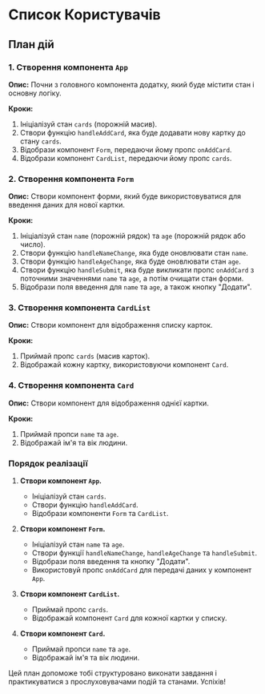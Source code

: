 # Список Користувачів

## План дій

### 1. Створення компонента `App`

**Опис:** Почни з головного компонента додатку, який буде містити стан і основну логіку.

**Кроки:**

1. Ініціалізуй стан `cards` (порожній масив).
2. Створи функцію `handleAddCard`, яка буде додавати нову картку до стану `cards`.
3. Відобрази компонент `Form`, передаючи йому пропс `onAddCard`.
4. Відобрази компонент `CardList`, передаючи йому пропс `cards`.

### 2. Створення компонента `Form`

**Опис:** Створи компонент форми, який буде використовуватися для введення даних для нової картки.

**Кроки:**

1. Ініціалізуй стан `name` (порожній рядок) та `age` (порожній рядок або число).
2. Створи функцію `handleNameChange`, яка буде оновлювати стан `name`.
3. Створи функцію `handleAgeChange`, яка буде оновлювати стан `age`.
4. Створи функцію `handleSubmit`, яка буде викликати пропс `onAddCard` з поточними значеннями `name` та `age`, а потім очищати стан форми.
5. Відобрази поля введення для `name` та `age`, а також кнопку "Додати".

### 3. Створення компонента `CardList`

**Опис:** Створи компонент для відображення списку карток.

**Кроки:**

1. Приймай пропс `cards` (масив карток).
2. Відображай кожну картку, використовуючи компонент `Card`.

### 4. Створення компонента `Card`

**Опис:** Створи компонент для відображення однієї картки.

**Кроки:**

1. Приймай пропси `name` та `age`.
2. Відображай ім'я та вік людини.

### Порядок реалізації

1. **Створи компонент `App`.**

   - Ініціалізуй стан `cards`.
   - Створи функцію `handleAddCard`.
   - Відобрази компоненти `Form` та `CardList`.

2. **Створи компонент `Form`.**

   - Ініціалізуй стан `name` та `age`.
   - Створи функції `handleNameChange`, `handleAgeChange` та `handleSubmit`.
   - Відобрази поля введення та кнопку "Додати".
   - Використовуй пропс `onAddCard` для передачі даних у компонент `App`.

3. **Створи компонент `CardList`.**

   - Приймай пропс `cards`.
   - Відображай компонент `Card` для кожної картки у списку.

4. **Створи компонент `Card`.**
   - Приймай пропси `name` та `age`.
   - Відображай ім'я та вік людини.

Цей план допоможе тобі структуровано виконати завдання і практикуватися з прослуховувачами подій та станами. Успіхів!
